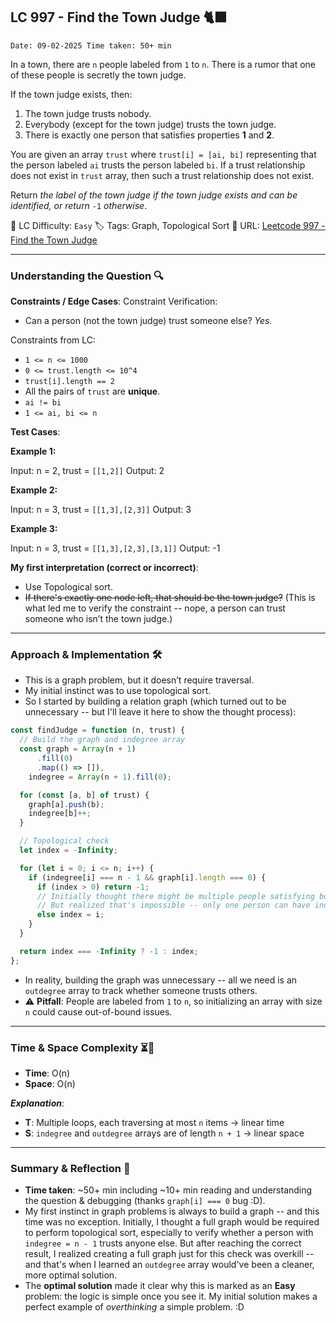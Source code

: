 ## LC 997 - Find the Town Judge 🐈‍⬛

`Date: 09-02-2025 Time taken: 50+ min`

In a town, there are `n` people labeled from `1` to `n`. There is a rumor that one of these people is secretly the town judge.

If the town judge exists, then:

1. The town judge trusts nobody.
2. Everybody (except for the town judge) trusts the town judge.
3. There is exactly one person that satisfies properties **1** and **2**.

You are given an array `trust` where `trust[i] = [ai, bi]` representing that the person labeled `ai` trusts the person labeled `bi`. If a trust relationship does not exist in `trust` array, then such a trust relationship does not exist.

Return _the label of the town judge if the town judge exists and can be identified, or return_ `-1` _otherwise_.

🧩 LC Difficulty: `Easy`
🏷️ Tags: Graph, Topological Sort
🔗 URL: [Leetcode 997 - Find the Town Judge](https://leetcode.com/problems/find-the-town-judge/description/)

---

### Understanding the Question 🔍

**Constraints / Edge Cases**:
Constraint Verification:

- Can a person (not the town judge) trust someone else?
  _Yes._

Constraints from LC:

- `1 <= n <= 1000`
- `0 <= trust.length <= 10^4`
- `trust[i].length == 2`
- All the pairs of `trust` are **unique**.
- `ai != bi`
- `1 <= ai, bi <= n`

**Test Cases**:

**Example 1:**

Input: n = 2, trust = `[[1,2]]`
Output: 2

**Example 2:**

Input: n = 3, trust = `[[1,3],[2,3]]`
Output: 3

**Example 3:**

Input: n = 3, trust = `[[1,3],[2,3],[3,1]]`
Output: -1

**My first interpretation (correct or incorrect)**:

- Use Topological sort.
- ~~If there's exactly one node left, that should be the town judge?~~
  (This is what led me to verify the constraint -- nope, a person can trust someone who isn’t the town judge.)

---

### Approach & Implementation 🛠️

- This is a graph problem, but it doesn’t require traversal.
- My initial instinct was to use topological sort.
- So I started by building a relation graph (which turned out to be unnecessary -- but I'll leave it here to show the thought process):

```js
const findJudge = function (n, trust) {
  // Build the graph and indegree array
  const graph = Array(n + 1)
      .fill(0)
      .map(() => []),
    indegree = Array(n + 1).fill(0);

  for (const [a, b] of trust) {
    graph[a].push(b);
    indegree[b]++;
  }

  // Topological check
  let index = -Infinity;

  for (let i = 0; i <= n; i++) {
    if (indegree[i] === n - 1 && graph[i].length === 0) {
      if (index > 0) return -1;
      // Initially thought there might be multiple people satisfying both conditions, and thus no valid town judge.
      // But realized that's impossible -- only one person can have indegree n - 1.
      else index = i;
    }
  }

  return index === -Infinity ? -1 : index;
};
```

- In reality, building the graph was unnecessary -- all we need is an `outdegree` array to track whether someone trusts others.
- ⚠️ **Pitfall**: People are labeled from `1` to `n`, so initializing an array with size `n` could cause out-of-bound issues.

---

### Time & Space Complexity ⏳🌌

- **Time**: O(n)
- **Space**: O(n)

**_Explanation_**:

- **T**: Multiple loops, each traversing at most `n` items → linear time
- **S**: `indegree` and `outdegree` arrays are of length `n + 1` → linear space

---

### Summary & Reflection 💭

- **Time taken**: ~50+ min including ~10+ min reading and understanding the question & debugging (thanks `graph[i] === 0` bug :D).
- My first instinct in graph problems is always to build a graph -- and this time was no exception.
  Initially, I thought a full graph would be required to perform topological sort, especially to verify whether a person with `indegree = n - 1` trusts anyone else.
  But after reaching the correct result, I realized creating a full graph just for this check was overkill -- and that's when I learned an `outdegree` array would've been a cleaner, more optimal solution.
- The **optimal solution** made it clear why this is marked as an **Easy** problem: the logic is simple once you see it.
  My initial solution makes a perfect example of _overthinking_ a simple problem. :D
